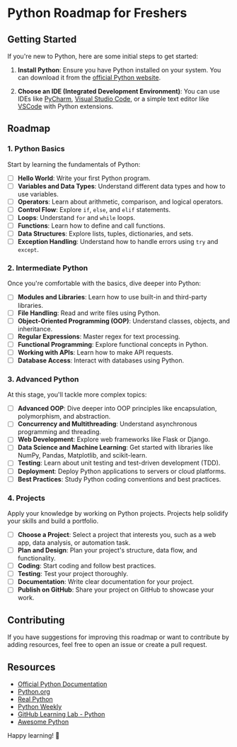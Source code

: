 # Python Roadmap for Freshers

## Getting Started

If you're new to Python, here are some initial steps to get started: 

1. **Install Python**: Ensure you have Python installed on your system. You can download it from the [official Python website](https://www.python.org/downloads/).

2. **Choose an IDE (Integrated Development Environment)**: You can use IDEs like [PyCharm](https://www.jetbrains.com/pycharm/), [Visual Studio Code](https://code.visualstudio.com/), or a simple text editor like [VSCode](https://code.visualstudio.com/) with Python extensions.

## Roadmap

### 1. Python Basics

Start by learning the fundamentals of Python:

- [ ] **Hello World**: Write your first Python program.
- [ ] **Variables and Data Types**: Understand different data types and how to use variables.
- [ ] **Operators**: Learn about arithmetic, comparison, and logical operators.
- [ ] **Control Flow**: Explore `if`, `else`, and `elif` statements.
- [ ] **Loops**: Understand `for` and `while` loops.
- [ ] **Functions**: Learn how to define and call functions.
- [ ] **Data Structures**: Explore lists, tuples, dictionaries, and sets.
- [ ] **Exception Handling**: Understand how to handle errors using `try` and `except`.

### 2. Intermediate Python

Once you're comfortable with the basics, dive deeper into Python:

- [ ] **Modules and Libraries**: Learn how to use built-in and third-party libraries.
- [ ] **File Handling**: Read and write files using Python.
- [ ] **Object-Oriented Programming (OOP)**: Understand classes, objects, and inheritance.
- [ ] **Regular Expressions**: Master regex for text processing.
- [ ] **Functional Programming**: Explore functional concepts in Python.
- [ ] **Working with APIs**: Learn how to make API requests.
- [ ] **Database Access**: Interact with databases using Python.

### 3. Advanced Python

At this stage, you'll tackle more complex topics:

- [ ] **Advanced OOP**: Dive deeper into OOP principles like encapsulation, polymorphism, and abstraction.
- [ ] **Concurrency and Multithreading**: Understand asynchronous programming and threading.
- [ ] **Web Development**: Explore web frameworks like Flask or Django.
- [ ] **Data Science and Machine Learning**: Get started with libraries like NumPy, Pandas, Matplotlib, and scikit-learn.
- [ ] **Testing**: Learn about unit testing and test-driven development (TDD).
- [ ] **Deployment**: Deploy Python applications to servers or cloud platforms.
- [ ] **Best Practices**: Study Python coding conventions and best practices.

### 4. Projects

Apply your knowledge by working on Python projects. Projects help solidify your skills and build a portfolio.

- [ ] **Choose a Project**: Select a project that interests you, such as a web app, data analysis, or automation task.
- [ ] **Plan and Design**: Plan your project's structure, data flow, and functionality.
- [ ] **Coding**: Start coding and follow best practices.
- [ ] **Testing**: Test your project thoroughly.
- [ ] **Documentation**: Write clear documentation for your project.
- [ ] **Publish on GitHub**: Share your project on GitHub to showcase your work.

## Contributing

If you have suggestions for improving this roadmap or want to contribute by adding resources, feel free to open an issue or create a pull request.

## Resources

- [Official Python Documentation](https://docs.python.org/3/)
- [Python.org](https://www.python.org/)
- [Real Python](https://realpython.com/)
- [Python Weekly](https://www.pythonweekly.com/)
- [GitHub Learning Lab - Python](https://lab.github.com/githubtraining/introduction-to-python)
- [Awesome Python](https://github.com/vinta/awesome-python)

Happy learning! 🐍 
